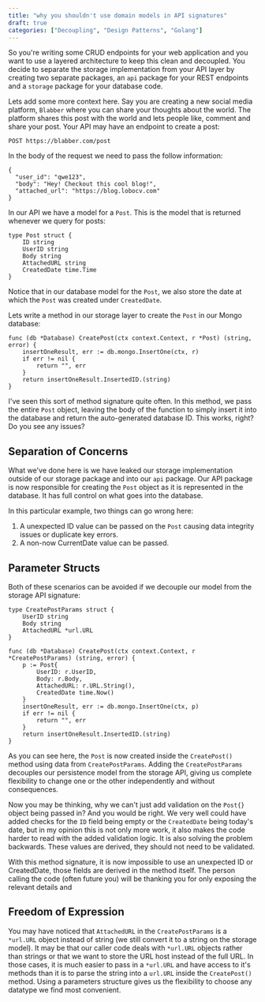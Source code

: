 ```yaml
---
title: "why you shouldn't use domain models in API signatures"
draft: true
categories: ["Decoupling", "Design Patterns", "Golang"]
---
```


So you're writing some CRUD endpoints for your web application and you want to use a 
layered architecture to keep this clean and decoupled. You decide to separate the 
storage implementation from your API layer by creating two separate packages, an `api` 
package for your REST endpoints and a `storage` package for your database code.

Lets add some more context here. Say you are creating a new social media platform, `Blabber`
where you can share your thoughts about the world. The platform shares this post with the world
and lets people like, comment and share your post. Your API may have an endpoint to create a post:

`POST https://blabber.com/post`

In the body of the request we need to pass the follow information:  

```
{
  "user_id": "qwe123",
  "body": "Hey! Checkout this cool blog!",
  "attached_url": "https://blog.lobocv.com"
}
```

In our API we have a model for a `Post`. This is the model that is returned whenever
we query for posts:

```
type Post struct {
	ID string
	UserID string
	Body string
	AttachedURL string
	CreatedDate time.Time
}
```

Notice that in our database model for the `Post`, we also store the date at which
the `Post` was created under `CreatedDate`.

Lets write a method in our storage layer to create the `Post` in our Mongo database:

```
func (db *Database) CreatePost(ctx context.Context, r *Post) (string, error) {
    insertOneResult, err := db.mongo.InsertOne(ctx, r)
    if err != nil {
    	return "", err
    }
    return insertOneResult.InsertedID.(string)
}
```

I've seen this sort of method signature quite often. In this method, we pass the entire `Post` object,
leaving the body of the function to simply insert it into the database and return the auto-generated database ID.
This works, right? Do you see any issues?

## Separation of Concerns
What we've done here is we have leaked our storage implementation outside of our storage package 
and into our `api` package. Our API package is now responsible for creating the `Post` 
object as it is represented in the database. It has full control on what goes into the database.

In this particular example, two things can go wrong here:
1. A unexpected ID value can be passed on the `Post` causing data integrity issues or duplicate key errors.
2. A non-now CurrentDate value can be passed.

## Parameter Structs
Both of these scenarios can be avoided if we decouple our model from the storage API signature:

```
type CreatePostParams struct {
    UserID string
    Body string
    AttachedURL *url.URL
}

func (db *Database) CreatePost(ctx context.Context, r *CreatePostParams) (string, error) {
	p := Post{
        UserID: r.UserID,
        Body: r.Body,
        AttachedURL: r.URL.String(),
        CreatedDate time.Now()	
    }
    insertOneResult, err := db.mongo.InsertOne(ctx, p)
    if err != nil {
    	return "", err
    }
    return insertOneResult.InsertedID.(string)
}
```

As you can see here, the `Post` is now created inside the `CreatePost()` method using data from `CreatePostParams`.
Adding the `CreatePostParams` decouples our persistence model from the storage API, giving us complete flexibility to
change one or the other independently and without consequences.

Now you may be thinking, why we can't just add validation on the `Post{}` object being passed in? And you would be right.
We very well could have added checks for the `ID` field being empty or the `CreatedDate` being today's date, but in my
opinion this is not only more work, it also makes the code harder to read with the added validation logic. It is also 
solving the problem backwards. These values are derived, they should not need to be validated.

With this method signature, it is now impossible to use an unexpected ID or CreatedDate, those fields are derived in the
method itself. The person calling the code (often future you) will be thanking you for only exposing the relevant details
and 

## Freedom of Expression
You may have noticed that `AttachedURL` in the
`CreatePostParams` is a `*url.URL` object instead of string (we still convert it to a string on the storage model).
It may be that our caller code deals with `*url.URL` objects rather than strings or that we want to store the URL host
instead of the full URL. In those cases, it is much easier to pass in a `*url.URL` and have access to it's methods than
it is to parse the string into a `url.URL` inside the `CreatePost()` method. 
Using a parameters structure gives us the flexibility to choose any datatype we find most convenient.
